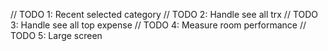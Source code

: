 // TODO 1: Recent selected category
// TODO 2: Handle see all trx
// TODO 3: Handle see all top expense
// TODO 4: Measure room performance
// TODO 5: Large screen
